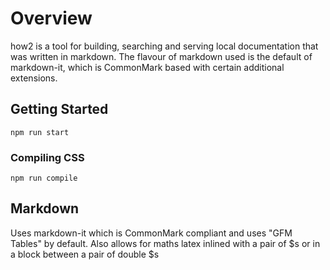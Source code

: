 # Overview

how2 is a tool for building, searching and serving local documentation that was written in markdown. The flavour of markdown used is the default of markdown-it, which is CommonMark based with certain additional extensions.

## Getting Started

``` shell
npm run start
```

### Compiling CSS

``` shell
npm run compile
```

## Markdown

Uses markdown-it which is CommonMark compliant and uses "GFM Tables" by default. Also allows for maths latex inlined with a pair of $s or in a block between a pair of double $s
